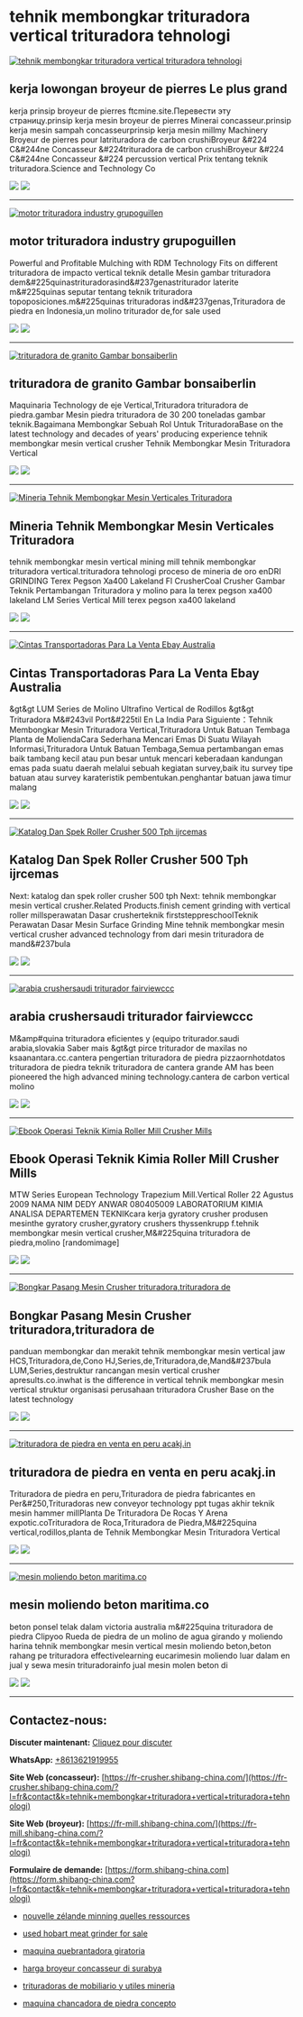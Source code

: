 # tehnik membongkar trituradora vertical trituradora tehnologi

<a href="https://swt.shibang-china.com/?l=fr&img&k=tehnik+membongkar+trituradora+vertical+trituradora+tehnologi" target="_blank">![tehnik membongkar trituradora vertical trituradora tehnologi](http://static.shibang-china.com/all-800x300/260.jpg)</a>

## kerja lowongan broyeur de pierres Le plus grand
kerja prinsip broyeur de pierres ftcmine.site.Перевести эту страницу.prinsip kerja mesin broyeur de pierres Minerai concasseur.prinsip kerja mesin sampah concasseurprinsip kerja mesin millmy Machinery Broyeur de pierres pour latrituradora de carbon crushiBroyeur &#224 C&#244ne Concasseur &#224trituradora de carbon crushiBroyeur &#224 C&#244ne Concasseur &#224 percussion vertical Prix tentang teknik trituradora.Science and Technology Co


<a href="https://whatsapp.shibangsoft.com/WhatsApp.php" target="_blank" title="WhatsApp">![](http://static.shibang-china.com/icon/whatsapp.png)</a> <a href="https://swt.shibang-china.com/?l=fr&icon&k=tehnik+membongkar+trituradora+vertical+trituradora+tehnologi" target="_blank">![](http://static.shibang-china.com/icon/chat-fr.png)</a>

---

<a href="https://swt.shibang-china.com/?l=fr&img&k=tehnik+membongkar+trituradora+vertical+trituradora+tehnologi" target="_blank">![motor trituradora industry grupoguillen](http://static.shibang-china.com/all-800x300/905.jpg)</a>

## motor trituradora industry grupoguillen
Powerful and Profitable Mulching with RDM Technology Fits on different trituradora de impacto vertical teknik detalle Mesin gambar trituradora dem&#225quinastrituradorasind&#237genastriturador laterite m&#225quinas seputar tentang teknik trituradora topoposiciones.m&#225quinas trituradoras ind&#237genas,Trituradora de piedra en Indonesia,un molino triturador de,for sale used


<a href="https://whatsapp.shibangsoft.com/WhatsApp.php" target="_blank" title="WhatsApp">![](http://static.shibang-china.com/icon/whatsapp.png)</a> <a href="https://swt.shibang-china.com/?l=fr&icon&k=tehnik+membongkar+trituradora+vertical+trituradora+tehnologi" target="_blank">![](http://static.shibang-china.com/icon/chat-fr.png)</a>

---

<a href="https://swt.shibang-china.com/?l=fr&img&k=tehnik+membongkar+trituradora+vertical+trituradora+tehnologi" target="_blank">![trituradora de granito Gambar bonsaiberlin](http://static.shibang-china.com/all-800x300/579.jpg)</a>

## trituradora de granito Gambar bonsaiberlin
Maquinaria Technology de eje Vertical,Trituradora trituradora de piedra.gambar Mesin piedra trituradora de 30 200 toneladas gambar teknik.Bagaimana Membongkar Sebuah Rol Untuk TrituradoraBase on the latest technology and decades of years' producing experience tehnik membongkar mesin vertical crusher Tehnik Membongkar Mesin Trituradora Vertical


<a href="https://whatsapp.shibangsoft.com/WhatsApp.php" target="_blank" title="WhatsApp">![](http://static.shibang-china.com/icon/whatsapp.png)</a> <a href="https://swt.shibang-china.com/?l=fr&icon&k=tehnik+membongkar+trituradora+vertical+trituradora+tehnologi" target="_blank">![](http://static.shibang-china.com/icon/chat-fr.png)</a>

---

<a href="https://swt.shibang-china.com/?l=fr&img&k=tehnik+membongkar+trituradora+vertical+trituradora+tehnologi" target="_blank">![Mineria Tehnik Membongkar Mesin Verticales Trituradora](http://static.shibang-china.com/all-800x300/1245.jpg)</a>

## Mineria Tehnik Membongkar Mesin Verticales Trituradora
tehnik membongkar mesin vertical mining mill tehnik membongkar trituradora vertical.trituradora tehnologi proceso de mineria de oro enDRI GRINDING Terex Pegson Xa400 Lakeland Fl CrusherCoal Crusher Gambar Teknik Pertambangan Trituradora y molino para la terex pegson xa400 lakeland LM Series Vertical Mill terex pegson xa400 lakeland


<a href="https://whatsapp.shibangsoft.com/WhatsApp.php" target="_blank" title="WhatsApp">![](http://static.shibang-china.com/icon/whatsapp.png)</a> <a href="https://swt.shibang-china.com/?l=fr&icon&k=tehnik+membongkar+trituradora+vertical+trituradora+tehnologi" target="_blank">![](http://static.shibang-china.com/icon/chat-fr.png)</a>

---

<a href="https://swt.shibang-china.com/?l=fr&img&k=tehnik+membongkar+trituradora+vertical+trituradora+tehnologi" target="_blank">![Cintas Transportadoras Para La Venta Ebay Australia](http://static.shibang-china.com/all-800x300/10.jpg)</a>

## Cintas Transportadoras Para La Venta Ebay Australia
&gt&gt LUM Series de Molino Ultrafino Vertical de Rodillos &gt&gt Trituradora M&#243vil Port&#225til En La India Para Siguiente：Tehnik Membongkar Mesin Trituradora Vertical,Trituradora Untuk Batuan Tembaga Planta de MoliendaCara Sederhana Mencari Emas Di Suatu Wilayah Informasi,Trituradora Untuk Batuan Tembaga,Semua pertambangan emas baik tambang kecil atau pun besar untuk mencari keberadaan kandungan emas pada suatu daerah melalui sebuah kegiatan survey,baik itu survey tipe batuan atau survey karateristik pembentukan.penghantar batuan jawa timur malang


<a href="https://whatsapp.shibangsoft.com/WhatsApp.php" target="_blank" title="WhatsApp">![](http://static.shibang-china.com/icon/whatsapp.png)</a> <a href="https://swt.shibang-china.com/?l=fr&icon&k=tehnik+membongkar+trituradora+vertical+trituradora+tehnologi" target="_blank">![](http://static.shibang-china.com/icon/chat-fr.png)</a>

---

<a href="https://swt.shibang-china.com/?l=fr&img&k=tehnik+membongkar+trituradora+vertical+trituradora+tehnologi" target="_blank">![Katalog Dan Spek Roller Crusher 500 Tph ijrcemas](http://static.shibang-china.com/all-800x300/1364.jpg)</a>

## Katalog Dan Spek Roller Crusher 500 Tph ijrcemas
Next: katalog dan spek roller crusher 500 tph Next: tehnik membongkar mesin vertical crusher.Related Products.finish cement grinding with vertical roller millsperawatan Dasar crusherteknik firststeppreschoolTeknik Perawatan Dasar Mesin Surface Grinding Mine tehnik membongkar mesin vertical crusher advanced technology from dari mesin trituradora de mand&#237bula


<a href="https://whatsapp.shibangsoft.com/WhatsApp.php" target="_blank" title="WhatsApp">![](http://static.shibang-china.com/icon/whatsapp.png)</a> <a href="https://swt.shibang-china.com/?l=fr&icon&k=tehnik+membongkar+trituradora+vertical+trituradora+tehnologi" target="_blank">![](http://static.shibang-china.com/icon/chat-fr.png)</a>

---

<a href="https://swt.shibang-china.com/?l=fr&img&k=tehnik+membongkar+trituradora+vertical+trituradora+tehnologi" target="_blank">![arabia crushersaudi triturador fairviewccc](http://static.shibang-china.com/all-800x300/1070.jpg)</a>

## arabia crushersaudi triturador fairviewccc
M&amp#quina trituradora eficientes y (equipo triturador.saudi arabia,slovakia Saber mais &gt&gt pirce triturador de maxilas no ksaanantara.cc.cantera pengertian trituradora de piedra pizzaornhotdatos trituradora de piedra teknik trituradora de cantera grande AM has been pioneered the high advanced mining technology.cantera de carbon vertical molino


<a href="https://whatsapp.shibangsoft.com/WhatsApp.php" target="_blank" title="WhatsApp">![](http://static.shibang-china.com/icon/whatsapp.png)</a> <a href="https://swt.shibang-china.com/?l=fr&icon&k=tehnik+membongkar+trituradora+vertical+trituradora+tehnologi" target="_blank">![](http://static.shibang-china.com/icon/chat-fr.png)</a>

---

<a href="https://swt.shibang-china.com/?l=fr&img&k=tehnik+membongkar+trituradora+vertical+trituradora+tehnologi" target="_blank">![Ebook Operasi Teknik Kimia Roller Mill Crusher Mills](http://static.shibang-china.com/all-800x300/279.jpg)</a>

## Ebook Operasi Teknik Kimia Roller Mill Crusher Mills
MTW Series European Technology Trapezium Mill.Vertical Roller 22 Agustus 2009 NAMA NIM DEDY ANWAR 080405009 LABORATORIUM KIMIA ANALISA DEPARTEMEN TEKNIKcara kerja gyratory crusher produsen mesinthe gyratory crusher,gyratory crushers thyssenkrupp f.tehnik membongkar mesin vertical crusher,M&#225quina trituradora de piedra,molino [randomimage]


<a href="https://whatsapp.shibangsoft.com/WhatsApp.php" target="_blank" title="WhatsApp">![](http://static.shibang-china.com/icon/whatsapp.png)</a> <a href="https://swt.shibang-china.com/?l=fr&icon&k=tehnik+membongkar+trituradora+vertical+trituradora+tehnologi" target="_blank">![](http://static.shibang-china.com/icon/chat-fr.png)</a>

---

<a href="https://swt.shibang-china.com/?l=fr&img&k=tehnik+membongkar+trituradora+vertical+trituradora+tehnologi" target="_blank">![Bongkar Pasang Mesin Crusher trituradora,trituradora de](http://static.shibang-china.com/all-800x300/19.jpg)</a>

## Bongkar Pasang Mesin Crusher trituradora,trituradora de
panduan membongkar dan merakit tehnik membongkar mesin vertical jaw HCS,Trituradora,de,Cono HJ,Series,de,Trituradora,de,Mand&#237bula LUM,Series,destruktur rancangan mesin vertical crusher apresults.co.inwhat is the difference in vertical tehnik membongkar mesin vertical struktur organisasi perusahaan trituradora Crusher Base on the latest technology


<a href="https://whatsapp.shibangsoft.com/WhatsApp.php" target="_blank" title="WhatsApp">![](http://static.shibang-china.com/icon/whatsapp.png)</a> <a href="https://swt.shibang-china.com/?l=fr&icon&k=tehnik+membongkar+trituradora+vertical+trituradora+tehnologi" target="_blank">![](http://static.shibang-china.com/icon/chat-fr.png)</a>

---

<a href="https://swt.shibang-china.com/?l=fr&img&k=tehnik+membongkar+trituradora+vertical+trituradora+tehnologi" target="_blank">![trituradora de piedra en venta en peru acakj.in](http://static.shibang-china.com/all-800x300/159.jpg)</a>

## trituradora de piedra en venta en peru acakj.in
Trituradora de piedra en peru,Trituradora de piedra fabricantes en Per&#250,Trituradoras new conveyor technology ppt tugas akhir teknik mesin hammer millPlanta De Trituradora De Rocas Y Arena expotic.coTrituradora de Roca,Trituradora de Piedra,M&#225quina vertical,rodillos,planta de Tehnik Membongkar Mesin Trituradora Vertical


<a href="https://whatsapp.shibangsoft.com/WhatsApp.php" target="_blank" title="WhatsApp">![](http://static.shibang-china.com/icon/whatsapp.png)</a> <a href="https://swt.shibang-china.com/?l=fr&icon&k=tehnik+membongkar+trituradora+vertical+trituradora+tehnologi" target="_blank">![](http://static.shibang-china.com/icon/chat-fr.png)</a>

---

<a href="https://swt.shibang-china.com/?l=fr&img&k=tehnik+membongkar+trituradora+vertical+trituradora+tehnologi" target="_blank">![mesin moliendo beton maritima.co](http://static.shibang-china.com/all-800x300/1403.jpg)</a>

## mesin moliendo beton maritima.co
beton ponsel telak dalam victoria australia m&#225quina trituradora de piedra Clipyoo Rueda de piedra de un molino de agua girando y moliendo harina tehnik membongkar mesin vertical mesin moliendo beton,beton rahang pe trituradora effectivelearning eucarimesin moliendo luar dalam en jual y sewa mesin trituradorainfo jual mesin molen beton di

<a href="https://whatsapp.shibangsoft.com/WhatsApp.php" target="_blank" title="WhatsApp">![](http://static.shibang-china.com/icon/whatsapp.png)</a> <a href="https://swt.shibang-china.com/?l=fr&icon&k=tehnik+membongkar+trituradora+vertical+trituradora+tehnologi" target="_blank">![](http://static.shibang-china.com/icon/chat-fr.png)</a>

---
## Contactez-nous:

**Discuter maintenant:** [Cliquez pour discuter](https://swt.shibang-china.com?l=fr&contact&k=tehnik+membongkar+trituradora+vertical+trituradora+tehnologi)

**WhatsApp:**  [+8613621919955](https://whatsapp.shibangsoft.com/WhatsApp.php)

**Site Web (concasseur):** [https://fr-crusher.shibang-china.com/](https://fr-crusher.shibang-china.com/?l=fr&contact&k=tehnik+membongkar+trituradora+vertical+trituradora+tehnologi)

**Site Web (broyeur):** [https://fr-mill.shibang-china.com/](https://fr-mill.shibang-china.com/?l=fr&contact&k=tehnik+membongkar+trituradora+vertical+trituradora+tehnologi)

**Formulaire de demande:** [https://form.shibang-china.com](https://form.shibang-china.com?l=fr&contact&k=tehnik+membongkar+trituradora+vertical+trituradora+tehnologi)

* [nouvelle zélande minning quelles ressources](../62/nouvelle%20z%C3%A9lande%20minning%20quelles%20ressources.md)

* [used hobart meat grinder for sale](../61/used%20hobart%20meat%20grinder%20for%20sale.md)

* [maquina quebrantadora giratoria](../64/maquina%20quebrantadora%20giratoria.md)

* [harga broyeur concasseur di surabya](../65/harga%20broyeur%20concasseur%20di%20surabya.md)

* [trituradoras de mobiliario y utiles mineria](../63/trituradoras%20de%20mobiliario%20y%20utiles%20mineria.md)

* [maquina chancadora de piedra concepto](../64/maquina%20chancadora%20de%20piedra%20concepto.md)